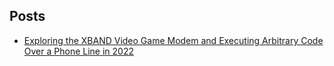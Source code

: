 ## Posts

- [Exploring the XBAND Video Game Modem and Executing Arbitrary Code Over a Phone Line in 2022](https://fresh-eggs.github.io/xband_post.html)
